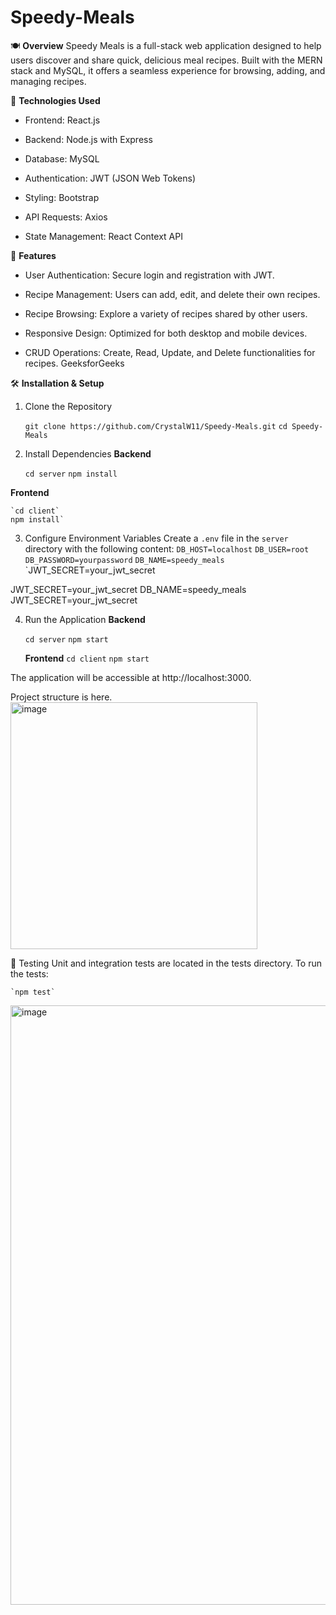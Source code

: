 # Speedy-Meals 

🍽️ **Overview**
Speedy Meals is a full-stack web application designed to help users discover and share quick, delicious meal recipes. Built with the MERN stack and MySQL, it offers a seamless experience for browsing, adding, and managing recipes.​

🔧 **Technologies Used**
- Frontend: React.js

- Backend: Node.js with Express

- Database: MySQL

- Authentication: JWT (JSON Web Tokens)

- Styling: Bootstrap

- API Requests: Axios

- State Management: React Context API​


🚀 **Features**

- User Authentication: Secure login and registration with JWT.

- Recipe Management: Users can add, edit, and delete their own recipes.

- Recipe Browsing: Explore a variety of recipes shared by other users.

- Responsive Design: Optimized for both desktop and mobile devices.

- CRUD Operations: Create, Read, Update, and Delete functionalities for recipes.​
GeeksforGeeks


🛠️ **Installation & Setup**

1. Clone the Repository

    `git clone https://github.com/CrystalW11/Speedy-Meals.git`
    `cd Speedy-Meals`
2. Install Dependencies
**Backend**

    `cd server`
    `npm install`

**Frontend**

    `cd client`
    npm install`

3. Configure Environment Variables
    Create a `.env` file in the `server` directory with the following content:
      `DB_HOST=localhost`
      `DB_USER=root`
      `DB_PASSWORD=yourpassword`
      `DB_NAME=speedy_meals`
      `JWT_SECRET=your_jwt_secret
   
JWT_SECRET=your_jwt_secret
DB_NAME=speedy_meals
JWT_SECRET=your_jwt_secret

4. Run the Application 
    **Backend**

    `cd server`
    `npm start`

   **Frontend**
   `cd client`
   `npm start`

The application will be accessible at http://localhost:3000.

Project structure is here. 
<img width="395" alt="image" src="https://github.com/user-attachments/assets/174bd833-d154-41e3-8c76-b93a9b10d9a0" />


🧪 Testing
Unit and integration tests are located in the tests directory. To run the tests:

    `npm test`



 <img width="959" alt="image" src="https://github.com/user-attachments/assets/577b42db-2208-4515-ad4e-9759eb6192b2" />
